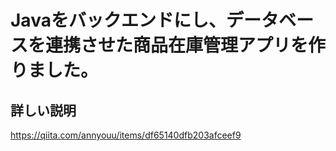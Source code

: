 # Javaをバックエンドにし、データベースを連携させた商品在庫管理アプリを作りました。

## 詳しい説明
https://qiita.com/annyouu/items/df65140dfb203afceef9
